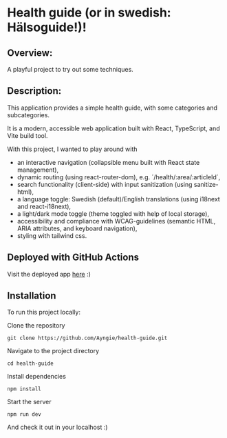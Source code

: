 # Health guide (or in swedish: Hälsoguide!)!

## Overview: 
A playful project to try out some techniques.

## Description:
This application provides a simple health guide, with some categories and subcategories. 

It is a modern, accessible web application built with React, TypeScript, and Vite build tool. 

With this project, I wanted to play around with 
- an interactive navigation (collapsible menu built with React state management),
- dynamic routing (using react-router-dom), e.g. ´/health/:area/:articleId´,
- search functionality (client-side) with input sanitization (using sanitize-html),
- a language toggle: Swedish (default)/English translations (using i18next and react-i18next),
- a light/dark mode toggle (theme toggled with help of local storage),
- accessibility and compliance with WCAG-guidelines (semantic HTML, ARIA attributes, and keyboard navigation),
- styling with tailwind css.

## Deployed with GitHub Actions
Visit the deployed app [here](https://ayngie.github.io/health-guide/) :)
## Installation
To run this project locally:

Clone the repository
```
git clone https://github.com/Ayngie/health-guide.git
```

Navigate to the project directory
```
cd health-guide
```

Install dependencies
```
npm install
```

Start the server
```
npm run dev
```

And check it out in your localhost :) 
